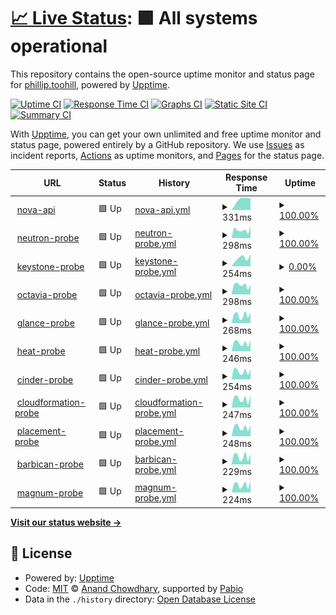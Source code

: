 # [📈 Live Status](https://the2hill.github.io/rs-flex-uptime): <!--live status--> **🟩 All systems operational**

This repository contains the open-source uptime monitor and status page for [phillip.toohill](https://the2hill.github.io/rs-flex-uptime), powered by [Upptime](https://github.com/upptime/upptime).

[![Uptime CI](https://github.com/the2hill/rs-flex-uptime/workflows/Uptime%20CI/badge.svg)](https://github.com/the2hill/rs-flex-uptime/actions?query=workflow%3A%22Uptime+CI%22)
[![Response Time CI](https://github.com/the2hill/rs-flex-uptime/workflows/Response%20Time%20CI/badge.svg)](https://github.com/the2hill/rs-flex-uptime/actions?query=workflow%3A%22Response+Time+CI%22)
[![Graphs CI](https://github.com/the2hill/rs-flex-uptime/workflows/Graphs%20CI/badge.svg)](https://github.com/the2hill/rs-flex-uptime/actions?query=workflow%3A%22Graphs+CI%22)
[![Static Site CI](https://github.com/the2hill/rs-flex-uptime/workflows/Static%20Site%20CI/badge.svg)](https://github.com/the2hill/rs-flex-uptime/actions?query=workflow%3A%22Static+Site+CI%22)
[![Summary CI](https://github.com/the2hill/rs-flex-uptime/workflows/Summary%20CI/badge.svg)](https://github.com/the2hill/rs-flex-uptime/actions?query=workflow%3A%22Summary+CI%22)

With [Upptime](https://upptime.js.org), you can get your own unlimited and free uptime monitor and status page, powered entirely by a GitHub repository. We use [Issues](https://github.com/the2hill/rs-flex-uptime/issues) as incident reports, [Actions](https://github.com/the2hill/rs-flex-uptime/actions) as uptime monitors, and [Pages](https://the2hill.github.io/rs-flex-uptime) for the status page.

<!--start: status pages-->
<!-- This summary is generated by Upptime (https://github.com/upptime/upptime) -->
<!-- Do not edit this manually, your changes will be overwritten -->
<!-- prettier-ignore -->
| URL | Status | History | Response Time | Uptime |
| --- | ------ | ------- | ------------- | ------ |
| <img alt="" src="https://icons.duckduckgo.com/ip3/nova.api.sjc3.rackspacecloud.com.ico" height="13"> [nova-api](https://nova.api.sjc3.rackspacecloud.com) | 🟩 Up | [nova-api.yml](https://github.com/the2hill/rs-flex-uptime/commits/HEAD/history/nova-api.yml) | <details><summary><img alt="Response time graph" src="./graphs/nova-api/response-time-week.png" height="20"> 331ms</summary><br><a href="https://the2hill.github.io/rs-flex-uptime/history/nova-api"><img alt="Response time 331" src="https://img.shields.io/endpoint?url=https%3A%2F%2Fraw.githubusercontent.com%2Fthe2hill%2Frs-flex-uptime%2FHEAD%2Fapi%2Fnova-api%2Fresponse-time.json"></a><br><a href="https://the2hill.github.io/rs-flex-uptime/history/nova-api"><img alt="24-hour response time 331" src="https://img.shields.io/endpoint?url=https%3A%2F%2Fraw.githubusercontent.com%2Fthe2hill%2Frs-flex-uptime%2FHEAD%2Fapi%2Fnova-api%2Fresponse-time-day.json"></a><br><a href="https://the2hill.github.io/rs-flex-uptime/history/nova-api"><img alt="7-day response time 331" src="https://img.shields.io/endpoint?url=https%3A%2F%2Fraw.githubusercontent.com%2Fthe2hill%2Frs-flex-uptime%2FHEAD%2Fapi%2Fnova-api%2Fresponse-time-week.json"></a><br><a href="https://the2hill.github.io/rs-flex-uptime/history/nova-api"><img alt="30-day response time 331" src="https://img.shields.io/endpoint?url=https%3A%2F%2Fraw.githubusercontent.com%2Fthe2hill%2Frs-flex-uptime%2FHEAD%2Fapi%2Fnova-api%2Fresponse-time-month.json"></a><br><a href="https://the2hill.github.io/rs-flex-uptime/history/nova-api"><img alt="1-year response time 331" src="https://img.shields.io/endpoint?url=https%3A%2F%2Fraw.githubusercontent.com%2Fthe2hill%2Frs-flex-uptime%2FHEAD%2Fapi%2Fnova-api%2Fresponse-time-year.json"></a></details> | <details><summary><a href="https://the2hill.github.io/rs-flex-uptime/history/nova-api">100.00%</a></summary><a href="https://the2hill.github.io/rs-flex-uptime/history/nova-api"><img alt="All-time uptime 100.00%" src="https://img.shields.io/endpoint?url=https%3A%2F%2Fraw.githubusercontent.com%2Fthe2hill%2Frs-flex-uptime%2FHEAD%2Fapi%2Fnova-api%2Fuptime.json"></a><br><a href="https://the2hill.github.io/rs-flex-uptime/history/nova-api"><img alt="24-hour uptime 100.00%" src="https://img.shields.io/endpoint?url=https%3A%2F%2Fraw.githubusercontent.com%2Fthe2hill%2Frs-flex-uptime%2FHEAD%2Fapi%2Fnova-api%2Fuptime-day.json"></a><br><a href="https://the2hill.github.io/rs-flex-uptime/history/nova-api"><img alt="7-day uptime 100.00%" src="https://img.shields.io/endpoint?url=https%3A%2F%2Fraw.githubusercontent.com%2Fthe2hill%2Frs-flex-uptime%2FHEAD%2Fapi%2Fnova-api%2Fuptime-week.json"></a><br><a href="https://the2hill.github.io/rs-flex-uptime/history/nova-api"><img alt="30-day uptime 100.00%" src="https://img.shields.io/endpoint?url=https%3A%2F%2Fraw.githubusercontent.com%2Fthe2hill%2Frs-flex-uptime%2FHEAD%2Fapi%2Fnova-api%2Fuptime-month.json"></a><br><a href="https://the2hill.github.io/rs-flex-uptime/history/nova-api"><img alt="1-year uptime 100.00%" src="https://img.shields.io/endpoint?url=https%3A%2F%2Fraw.githubusercontent.com%2Fthe2hill%2Frs-flex-uptime%2FHEAD%2Fapi%2Fnova-api%2Fuptime-year.json"></a></details>
| <img alt="" src="https://icons.duckduckgo.com/ip3/neutron.api.sjc3.rackspacecloud.com.ico" height="13"> [neutron-probe](https://neutron.api.sjc3.rackspacecloud.com) | 🟩 Up | [neutron-probe.yml](https://github.com/the2hill/rs-flex-uptime/commits/HEAD/history/neutron-probe.yml) | <details><summary><img alt="Response time graph" src="./graphs/neutron-probe/response-time-week.png" height="20"> 298ms</summary><br><a href="https://the2hill.github.io/rs-flex-uptime/history/neutron-probe"><img alt="Response time 298" src="https://img.shields.io/endpoint?url=https%3A%2F%2Fraw.githubusercontent.com%2Fthe2hill%2Frs-flex-uptime%2FHEAD%2Fapi%2Fneutron-probe%2Fresponse-time.json"></a><br><a href="https://the2hill.github.io/rs-flex-uptime/history/neutron-probe"><img alt="24-hour response time 298" src="https://img.shields.io/endpoint?url=https%3A%2F%2Fraw.githubusercontent.com%2Fthe2hill%2Frs-flex-uptime%2FHEAD%2Fapi%2Fneutron-probe%2Fresponse-time-day.json"></a><br><a href="https://the2hill.github.io/rs-flex-uptime/history/neutron-probe"><img alt="7-day response time 298" src="https://img.shields.io/endpoint?url=https%3A%2F%2Fraw.githubusercontent.com%2Fthe2hill%2Frs-flex-uptime%2FHEAD%2Fapi%2Fneutron-probe%2Fresponse-time-week.json"></a><br><a href="https://the2hill.github.io/rs-flex-uptime/history/neutron-probe"><img alt="30-day response time 298" src="https://img.shields.io/endpoint?url=https%3A%2F%2Fraw.githubusercontent.com%2Fthe2hill%2Frs-flex-uptime%2FHEAD%2Fapi%2Fneutron-probe%2Fresponse-time-month.json"></a><br><a href="https://the2hill.github.io/rs-flex-uptime/history/neutron-probe"><img alt="1-year response time 298" src="https://img.shields.io/endpoint?url=https%3A%2F%2Fraw.githubusercontent.com%2Fthe2hill%2Frs-flex-uptime%2FHEAD%2Fapi%2Fneutron-probe%2Fresponse-time-year.json"></a></details> | <details><summary><a href="https://the2hill.github.io/rs-flex-uptime/history/neutron-probe">100.00%</a></summary><a href="https://the2hill.github.io/rs-flex-uptime/history/neutron-probe"><img alt="All-time uptime 100.00%" src="https://img.shields.io/endpoint?url=https%3A%2F%2Fraw.githubusercontent.com%2Fthe2hill%2Frs-flex-uptime%2FHEAD%2Fapi%2Fneutron-probe%2Fuptime.json"></a><br><a href="https://the2hill.github.io/rs-flex-uptime/history/neutron-probe"><img alt="24-hour uptime 100.00%" src="https://img.shields.io/endpoint?url=https%3A%2F%2Fraw.githubusercontent.com%2Fthe2hill%2Frs-flex-uptime%2FHEAD%2Fapi%2Fneutron-probe%2Fuptime-day.json"></a><br><a href="https://the2hill.github.io/rs-flex-uptime/history/neutron-probe"><img alt="7-day uptime 100.00%" src="https://img.shields.io/endpoint?url=https%3A%2F%2Fraw.githubusercontent.com%2Fthe2hill%2Frs-flex-uptime%2FHEAD%2Fapi%2Fneutron-probe%2Fuptime-week.json"></a><br><a href="https://the2hill.github.io/rs-flex-uptime/history/neutron-probe"><img alt="30-day uptime 100.00%" src="https://img.shields.io/endpoint?url=https%3A%2F%2Fraw.githubusercontent.com%2Fthe2hill%2Frs-flex-uptime%2FHEAD%2Fapi%2Fneutron-probe%2Fuptime-month.json"></a><br><a href="https://the2hill.github.io/rs-flex-uptime/history/neutron-probe"><img alt="1-year uptime 100.00%" src="https://img.shields.io/endpoint?url=https%3A%2F%2Fraw.githubusercontent.com%2Fthe2hill%2Frs-flex-uptime%2FHEAD%2Fapi%2Fneutron-probe%2Fuptime-year.json"></a></details>
| <img alt="" src="https://icons.duckduckgo.com/ip3/keystone.api.sjc3.rackspacecloud.com.ico" height="13"> [keystone-probe](https://keystone.api.sjc3.rackspacecloud.com/v3) | 🟩 Up | [keystone-probe.yml](https://github.com/the2hill/rs-flex-uptime/commits/HEAD/history/keystone-probe.yml) | <details><summary><img alt="Response time graph" src="./graphs/keystone-probe/response-time-week.png" height="20"> 254ms</summary><br><a href="https://the2hill.github.io/rs-flex-uptime/history/keystone-probe"><img alt="Response time 254" src="https://img.shields.io/endpoint?url=https%3A%2F%2Fraw.githubusercontent.com%2Fthe2hill%2Frs-flex-uptime%2FHEAD%2Fapi%2Fkeystone-probe%2Fresponse-time.json"></a><br><a href="https://the2hill.github.io/rs-flex-uptime/history/keystone-probe"><img alt="24-hour response time 254" src="https://img.shields.io/endpoint?url=https%3A%2F%2Fraw.githubusercontent.com%2Fthe2hill%2Frs-flex-uptime%2FHEAD%2Fapi%2Fkeystone-probe%2Fresponse-time-day.json"></a><br><a href="https://the2hill.github.io/rs-flex-uptime/history/keystone-probe"><img alt="7-day response time 254" src="https://img.shields.io/endpoint?url=https%3A%2F%2Fraw.githubusercontent.com%2Fthe2hill%2Frs-flex-uptime%2FHEAD%2Fapi%2Fkeystone-probe%2Fresponse-time-week.json"></a><br><a href="https://the2hill.github.io/rs-flex-uptime/history/keystone-probe"><img alt="30-day response time 254" src="https://img.shields.io/endpoint?url=https%3A%2F%2Fraw.githubusercontent.com%2Fthe2hill%2Frs-flex-uptime%2FHEAD%2Fapi%2Fkeystone-probe%2Fresponse-time-month.json"></a><br><a href="https://the2hill.github.io/rs-flex-uptime/history/keystone-probe"><img alt="1-year response time 254" src="https://img.shields.io/endpoint?url=https%3A%2F%2Fraw.githubusercontent.com%2Fthe2hill%2Frs-flex-uptime%2FHEAD%2Fapi%2Fkeystone-probe%2Fresponse-time-year.json"></a></details> | <details><summary><a href="https://the2hill.github.io/rs-flex-uptime/history/keystone-probe">0.00%</a></summary><a href="https://the2hill.github.io/rs-flex-uptime/history/keystone-probe"><img alt="All-time uptime 0.00%" src="https://img.shields.io/endpoint?url=https%3A%2F%2Fraw.githubusercontent.com%2Fthe2hill%2Frs-flex-uptime%2FHEAD%2Fapi%2Fkeystone-probe%2Fuptime.json"></a><br><a href="https://the2hill.github.io/rs-flex-uptime/history/keystone-probe"><img alt="24-hour uptime 0.00%" src="https://img.shields.io/endpoint?url=https%3A%2F%2Fraw.githubusercontent.com%2Fthe2hill%2Frs-flex-uptime%2FHEAD%2Fapi%2Fkeystone-probe%2Fuptime-day.json"></a><br><a href="https://the2hill.github.io/rs-flex-uptime/history/keystone-probe"><img alt="7-day uptime 0.00%" src="https://img.shields.io/endpoint?url=https%3A%2F%2Fraw.githubusercontent.com%2Fthe2hill%2Frs-flex-uptime%2FHEAD%2Fapi%2Fkeystone-probe%2Fuptime-week.json"></a><br><a href="https://the2hill.github.io/rs-flex-uptime/history/keystone-probe"><img alt="30-day uptime 0.00%" src="https://img.shields.io/endpoint?url=https%3A%2F%2Fraw.githubusercontent.com%2Fthe2hill%2Frs-flex-uptime%2FHEAD%2Fapi%2Fkeystone-probe%2Fuptime-month.json"></a><br><a href="https://the2hill.github.io/rs-flex-uptime/history/keystone-probe"><img alt="1-year uptime 0.00%" src="https://img.shields.io/endpoint?url=https%3A%2F%2Fraw.githubusercontent.com%2Fthe2hill%2Frs-flex-uptime%2FHEAD%2Fapi%2Fkeystone-probe%2Fuptime-year.json"></a></details>
| <img alt="" src="https://icons.duckduckgo.com/ip3/octavia.api.sjc3.rackspacecloud.com.ico" height="13"> [octavia-probe](https://octavia.api.sjc3.rackspacecloud.com) | 🟩 Up | [octavia-probe.yml](https://github.com/the2hill/rs-flex-uptime/commits/HEAD/history/octavia-probe.yml) | <details><summary><img alt="Response time graph" src="./graphs/octavia-probe/response-time-week.png" height="20"> 298ms</summary><br><a href="https://the2hill.github.io/rs-flex-uptime/history/octavia-probe"><img alt="Response time 298" src="https://img.shields.io/endpoint?url=https%3A%2F%2Fraw.githubusercontent.com%2Fthe2hill%2Frs-flex-uptime%2FHEAD%2Fapi%2Foctavia-probe%2Fresponse-time.json"></a><br><a href="https://the2hill.github.io/rs-flex-uptime/history/octavia-probe"><img alt="24-hour response time 298" src="https://img.shields.io/endpoint?url=https%3A%2F%2Fraw.githubusercontent.com%2Fthe2hill%2Frs-flex-uptime%2FHEAD%2Fapi%2Foctavia-probe%2Fresponse-time-day.json"></a><br><a href="https://the2hill.github.io/rs-flex-uptime/history/octavia-probe"><img alt="7-day response time 298" src="https://img.shields.io/endpoint?url=https%3A%2F%2Fraw.githubusercontent.com%2Fthe2hill%2Frs-flex-uptime%2FHEAD%2Fapi%2Foctavia-probe%2Fresponse-time-week.json"></a><br><a href="https://the2hill.github.io/rs-flex-uptime/history/octavia-probe"><img alt="30-day response time 298" src="https://img.shields.io/endpoint?url=https%3A%2F%2Fraw.githubusercontent.com%2Fthe2hill%2Frs-flex-uptime%2FHEAD%2Fapi%2Foctavia-probe%2Fresponse-time-month.json"></a><br><a href="https://the2hill.github.io/rs-flex-uptime/history/octavia-probe"><img alt="1-year response time 298" src="https://img.shields.io/endpoint?url=https%3A%2F%2Fraw.githubusercontent.com%2Fthe2hill%2Frs-flex-uptime%2FHEAD%2Fapi%2Foctavia-probe%2Fresponse-time-year.json"></a></details> | <details><summary><a href="https://the2hill.github.io/rs-flex-uptime/history/octavia-probe">100.00%</a></summary><a href="https://the2hill.github.io/rs-flex-uptime/history/octavia-probe"><img alt="All-time uptime 100.00%" src="https://img.shields.io/endpoint?url=https%3A%2F%2Fraw.githubusercontent.com%2Fthe2hill%2Frs-flex-uptime%2FHEAD%2Fapi%2Foctavia-probe%2Fuptime.json"></a><br><a href="https://the2hill.github.io/rs-flex-uptime/history/octavia-probe"><img alt="24-hour uptime 100.00%" src="https://img.shields.io/endpoint?url=https%3A%2F%2Fraw.githubusercontent.com%2Fthe2hill%2Frs-flex-uptime%2FHEAD%2Fapi%2Foctavia-probe%2Fuptime-day.json"></a><br><a href="https://the2hill.github.io/rs-flex-uptime/history/octavia-probe"><img alt="7-day uptime 100.00%" src="https://img.shields.io/endpoint?url=https%3A%2F%2Fraw.githubusercontent.com%2Fthe2hill%2Frs-flex-uptime%2FHEAD%2Fapi%2Foctavia-probe%2Fuptime-week.json"></a><br><a href="https://the2hill.github.io/rs-flex-uptime/history/octavia-probe"><img alt="30-day uptime 100.00%" src="https://img.shields.io/endpoint?url=https%3A%2F%2Fraw.githubusercontent.com%2Fthe2hill%2Frs-flex-uptime%2FHEAD%2Fapi%2Foctavia-probe%2Fuptime-month.json"></a><br><a href="https://the2hill.github.io/rs-flex-uptime/history/octavia-probe"><img alt="1-year uptime 100.00%" src="https://img.shields.io/endpoint?url=https%3A%2F%2Fraw.githubusercontent.com%2Fthe2hill%2Frs-flex-uptime%2FHEAD%2Fapi%2Foctavia-probe%2Fuptime-year.json"></a></details>
| <img alt="" src="https://icons.duckduckgo.com/ip3/glance.api.sjc3.rackspacecloud.com.ico" height="13"> [glance-probe](https://glance.api.sjc3.rackspacecloud.com) | 🟩 Up | [glance-probe.yml](https://github.com/the2hill/rs-flex-uptime/commits/HEAD/history/glance-probe.yml) | <details><summary><img alt="Response time graph" src="./graphs/glance-probe/response-time-week.png" height="20"> 268ms</summary><br><a href="https://the2hill.github.io/rs-flex-uptime/history/glance-probe"><img alt="Response time 268" src="https://img.shields.io/endpoint?url=https%3A%2F%2Fraw.githubusercontent.com%2Fthe2hill%2Frs-flex-uptime%2FHEAD%2Fapi%2Fglance-probe%2Fresponse-time.json"></a><br><a href="https://the2hill.github.io/rs-flex-uptime/history/glance-probe"><img alt="24-hour response time 268" src="https://img.shields.io/endpoint?url=https%3A%2F%2Fraw.githubusercontent.com%2Fthe2hill%2Frs-flex-uptime%2FHEAD%2Fapi%2Fglance-probe%2Fresponse-time-day.json"></a><br><a href="https://the2hill.github.io/rs-flex-uptime/history/glance-probe"><img alt="7-day response time 268" src="https://img.shields.io/endpoint?url=https%3A%2F%2Fraw.githubusercontent.com%2Fthe2hill%2Frs-flex-uptime%2FHEAD%2Fapi%2Fglance-probe%2Fresponse-time-week.json"></a><br><a href="https://the2hill.github.io/rs-flex-uptime/history/glance-probe"><img alt="30-day response time 268" src="https://img.shields.io/endpoint?url=https%3A%2F%2Fraw.githubusercontent.com%2Fthe2hill%2Frs-flex-uptime%2FHEAD%2Fapi%2Fglance-probe%2Fresponse-time-month.json"></a><br><a href="https://the2hill.github.io/rs-flex-uptime/history/glance-probe"><img alt="1-year response time 268" src="https://img.shields.io/endpoint?url=https%3A%2F%2Fraw.githubusercontent.com%2Fthe2hill%2Frs-flex-uptime%2FHEAD%2Fapi%2Fglance-probe%2Fresponse-time-year.json"></a></details> | <details><summary><a href="https://the2hill.github.io/rs-flex-uptime/history/glance-probe">100.00%</a></summary><a href="https://the2hill.github.io/rs-flex-uptime/history/glance-probe"><img alt="All-time uptime 100.00%" src="https://img.shields.io/endpoint?url=https%3A%2F%2Fraw.githubusercontent.com%2Fthe2hill%2Frs-flex-uptime%2FHEAD%2Fapi%2Fglance-probe%2Fuptime.json"></a><br><a href="https://the2hill.github.io/rs-flex-uptime/history/glance-probe"><img alt="24-hour uptime 100.00%" src="https://img.shields.io/endpoint?url=https%3A%2F%2Fraw.githubusercontent.com%2Fthe2hill%2Frs-flex-uptime%2FHEAD%2Fapi%2Fglance-probe%2Fuptime-day.json"></a><br><a href="https://the2hill.github.io/rs-flex-uptime/history/glance-probe"><img alt="7-day uptime 100.00%" src="https://img.shields.io/endpoint?url=https%3A%2F%2Fraw.githubusercontent.com%2Fthe2hill%2Frs-flex-uptime%2FHEAD%2Fapi%2Fglance-probe%2Fuptime-week.json"></a><br><a href="https://the2hill.github.io/rs-flex-uptime/history/glance-probe"><img alt="30-day uptime 100.00%" src="https://img.shields.io/endpoint?url=https%3A%2F%2Fraw.githubusercontent.com%2Fthe2hill%2Frs-flex-uptime%2FHEAD%2Fapi%2Fglance-probe%2Fuptime-month.json"></a><br><a href="https://the2hill.github.io/rs-flex-uptime/history/glance-probe"><img alt="1-year uptime 100.00%" src="https://img.shields.io/endpoint?url=https%3A%2F%2Fraw.githubusercontent.com%2Fthe2hill%2Frs-flex-uptime%2FHEAD%2Fapi%2Fglance-probe%2Fuptime-year.json"></a></details>
| <img alt="" src="https://icons.duckduckgo.com/ip3/heat.api.sjc3.rackspacecloud.com.ico" height="13"> [heat-probe](https://heat.api.sjc3.rackspacecloud.com) | 🟩 Up | [heat-probe.yml](https://github.com/the2hill/rs-flex-uptime/commits/HEAD/history/heat-probe.yml) | <details><summary><img alt="Response time graph" src="./graphs/heat-probe/response-time-week.png" height="20"> 246ms</summary><br><a href="https://the2hill.github.io/rs-flex-uptime/history/heat-probe"><img alt="Response time 246" src="https://img.shields.io/endpoint?url=https%3A%2F%2Fraw.githubusercontent.com%2Fthe2hill%2Frs-flex-uptime%2FHEAD%2Fapi%2Fheat-probe%2Fresponse-time.json"></a><br><a href="https://the2hill.github.io/rs-flex-uptime/history/heat-probe"><img alt="24-hour response time 246" src="https://img.shields.io/endpoint?url=https%3A%2F%2Fraw.githubusercontent.com%2Fthe2hill%2Frs-flex-uptime%2FHEAD%2Fapi%2Fheat-probe%2Fresponse-time-day.json"></a><br><a href="https://the2hill.github.io/rs-flex-uptime/history/heat-probe"><img alt="7-day response time 246" src="https://img.shields.io/endpoint?url=https%3A%2F%2Fraw.githubusercontent.com%2Fthe2hill%2Frs-flex-uptime%2FHEAD%2Fapi%2Fheat-probe%2Fresponse-time-week.json"></a><br><a href="https://the2hill.github.io/rs-flex-uptime/history/heat-probe"><img alt="30-day response time 246" src="https://img.shields.io/endpoint?url=https%3A%2F%2Fraw.githubusercontent.com%2Fthe2hill%2Frs-flex-uptime%2FHEAD%2Fapi%2Fheat-probe%2Fresponse-time-month.json"></a><br><a href="https://the2hill.github.io/rs-flex-uptime/history/heat-probe"><img alt="1-year response time 246" src="https://img.shields.io/endpoint?url=https%3A%2F%2Fraw.githubusercontent.com%2Fthe2hill%2Frs-flex-uptime%2FHEAD%2Fapi%2Fheat-probe%2Fresponse-time-year.json"></a></details> | <details><summary><a href="https://the2hill.github.io/rs-flex-uptime/history/heat-probe">100.00%</a></summary><a href="https://the2hill.github.io/rs-flex-uptime/history/heat-probe"><img alt="All-time uptime 100.00%" src="https://img.shields.io/endpoint?url=https%3A%2F%2Fraw.githubusercontent.com%2Fthe2hill%2Frs-flex-uptime%2FHEAD%2Fapi%2Fheat-probe%2Fuptime.json"></a><br><a href="https://the2hill.github.io/rs-flex-uptime/history/heat-probe"><img alt="24-hour uptime 100.00%" src="https://img.shields.io/endpoint?url=https%3A%2F%2Fraw.githubusercontent.com%2Fthe2hill%2Frs-flex-uptime%2FHEAD%2Fapi%2Fheat-probe%2Fuptime-day.json"></a><br><a href="https://the2hill.github.io/rs-flex-uptime/history/heat-probe"><img alt="7-day uptime 100.00%" src="https://img.shields.io/endpoint?url=https%3A%2F%2Fraw.githubusercontent.com%2Fthe2hill%2Frs-flex-uptime%2FHEAD%2Fapi%2Fheat-probe%2Fuptime-week.json"></a><br><a href="https://the2hill.github.io/rs-flex-uptime/history/heat-probe"><img alt="30-day uptime 100.00%" src="https://img.shields.io/endpoint?url=https%3A%2F%2Fraw.githubusercontent.com%2Fthe2hill%2Frs-flex-uptime%2FHEAD%2Fapi%2Fheat-probe%2Fuptime-month.json"></a><br><a href="https://the2hill.github.io/rs-flex-uptime/history/heat-probe"><img alt="1-year uptime 100.00%" src="https://img.shields.io/endpoint?url=https%3A%2F%2Fraw.githubusercontent.com%2Fthe2hill%2Frs-flex-uptime%2FHEAD%2Fapi%2Fheat-probe%2Fuptime-year.json"></a></details>
| <img alt="" src="https://icons.duckduckgo.com/ip3/cinder.api.sjc3.rackspacecloud.com.ico" height="13"> [cinder-probe](https://cinder.api.sjc3.rackspacecloud.com) | 🟩 Up | [cinder-probe.yml](https://github.com/the2hill/rs-flex-uptime/commits/HEAD/history/cinder-probe.yml) | <details><summary><img alt="Response time graph" src="./graphs/cinder-probe/response-time-week.png" height="20"> 254ms</summary><br><a href="https://the2hill.github.io/rs-flex-uptime/history/cinder-probe"><img alt="Response time 254" src="https://img.shields.io/endpoint?url=https%3A%2F%2Fraw.githubusercontent.com%2Fthe2hill%2Frs-flex-uptime%2FHEAD%2Fapi%2Fcinder-probe%2Fresponse-time.json"></a><br><a href="https://the2hill.github.io/rs-flex-uptime/history/cinder-probe"><img alt="24-hour response time 254" src="https://img.shields.io/endpoint?url=https%3A%2F%2Fraw.githubusercontent.com%2Fthe2hill%2Frs-flex-uptime%2FHEAD%2Fapi%2Fcinder-probe%2Fresponse-time-day.json"></a><br><a href="https://the2hill.github.io/rs-flex-uptime/history/cinder-probe"><img alt="7-day response time 254" src="https://img.shields.io/endpoint?url=https%3A%2F%2Fraw.githubusercontent.com%2Fthe2hill%2Frs-flex-uptime%2FHEAD%2Fapi%2Fcinder-probe%2Fresponse-time-week.json"></a><br><a href="https://the2hill.github.io/rs-flex-uptime/history/cinder-probe"><img alt="30-day response time 254" src="https://img.shields.io/endpoint?url=https%3A%2F%2Fraw.githubusercontent.com%2Fthe2hill%2Frs-flex-uptime%2FHEAD%2Fapi%2Fcinder-probe%2Fresponse-time-month.json"></a><br><a href="https://the2hill.github.io/rs-flex-uptime/history/cinder-probe"><img alt="1-year response time 254" src="https://img.shields.io/endpoint?url=https%3A%2F%2Fraw.githubusercontent.com%2Fthe2hill%2Frs-flex-uptime%2FHEAD%2Fapi%2Fcinder-probe%2Fresponse-time-year.json"></a></details> | <details><summary><a href="https://the2hill.github.io/rs-flex-uptime/history/cinder-probe">100.00%</a></summary><a href="https://the2hill.github.io/rs-flex-uptime/history/cinder-probe"><img alt="All-time uptime 100.00%" src="https://img.shields.io/endpoint?url=https%3A%2F%2Fraw.githubusercontent.com%2Fthe2hill%2Frs-flex-uptime%2FHEAD%2Fapi%2Fcinder-probe%2Fuptime.json"></a><br><a href="https://the2hill.github.io/rs-flex-uptime/history/cinder-probe"><img alt="24-hour uptime 100.00%" src="https://img.shields.io/endpoint?url=https%3A%2F%2Fraw.githubusercontent.com%2Fthe2hill%2Frs-flex-uptime%2FHEAD%2Fapi%2Fcinder-probe%2Fuptime-day.json"></a><br><a href="https://the2hill.github.io/rs-flex-uptime/history/cinder-probe"><img alt="7-day uptime 100.00%" src="https://img.shields.io/endpoint?url=https%3A%2F%2Fraw.githubusercontent.com%2Fthe2hill%2Frs-flex-uptime%2FHEAD%2Fapi%2Fcinder-probe%2Fuptime-week.json"></a><br><a href="https://the2hill.github.io/rs-flex-uptime/history/cinder-probe"><img alt="30-day uptime 100.00%" src="https://img.shields.io/endpoint?url=https%3A%2F%2Fraw.githubusercontent.com%2Fthe2hill%2Frs-flex-uptime%2FHEAD%2Fapi%2Fcinder-probe%2Fuptime-month.json"></a><br><a href="https://the2hill.github.io/rs-flex-uptime/history/cinder-probe"><img alt="1-year uptime 100.00%" src="https://img.shields.io/endpoint?url=https%3A%2F%2Fraw.githubusercontent.com%2Fthe2hill%2Frs-flex-uptime%2FHEAD%2Fapi%2Fcinder-probe%2Fuptime-year.json"></a></details>
| <img alt="" src="https://icons.duckduckgo.com/ip3/cloudformation.api.sjc3.rackspacecloud.com.ico" height="13"> [cloudformation-probe](https://cloudformation.api.sjc3.rackspacecloud.com) | 🟩 Up | [cloudformation-probe.yml](https://github.com/the2hill/rs-flex-uptime/commits/HEAD/history/cloudformation-probe.yml) | <details><summary><img alt="Response time graph" src="./graphs/cloudformation-probe/response-time-week.png" height="20"> 247ms</summary><br><a href="https://the2hill.github.io/rs-flex-uptime/history/cloudformation-probe"><img alt="Response time 247" src="https://img.shields.io/endpoint?url=https%3A%2F%2Fraw.githubusercontent.com%2Fthe2hill%2Frs-flex-uptime%2FHEAD%2Fapi%2Fcloudformation-probe%2Fresponse-time.json"></a><br><a href="https://the2hill.github.io/rs-flex-uptime/history/cloudformation-probe"><img alt="24-hour response time 247" src="https://img.shields.io/endpoint?url=https%3A%2F%2Fraw.githubusercontent.com%2Fthe2hill%2Frs-flex-uptime%2FHEAD%2Fapi%2Fcloudformation-probe%2Fresponse-time-day.json"></a><br><a href="https://the2hill.github.io/rs-flex-uptime/history/cloudformation-probe"><img alt="7-day response time 247" src="https://img.shields.io/endpoint?url=https%3A%2F%2Fraw.githubusercontent.com%2Fthe2hill%2Frs-flex-uptime%2FHEAD%2Fapi%2Fcloudformation-probe%2Fresponse-time-week.json"></a><br><a href="https://the2hill.github.io/rs-flex-uptime/history/cloudformation-probe"><img alt="30-day response time 247" src="https://img.shields.io/endpoint?url=https%3A%2F%2Fraw.githubusercontent.com%2Fthe2hill%2Frs-flex-uptime%2FHEAD%2Fapi%2Fcloudformation-probe%2Fresponse-time-month.json"></a><br><a href="https://the2hill.github.io/rs-flex-uptime/history/cloudformation-probe"><img alt="1-year response time 247" src="https://img.shields.io/endpoint?url=https%3A%2F%2Fraw.githubusercontent.com%2Fthe2hill%2Frs-flex-uptime%2FHEAD%2Fapi%2Fcloudformation-probe%2Fresponse-time-year.json"></a></details> | <details><summary><a href="https://the2hill.github.io/rs-flex-uptime/history/cloudformation-probe">100.00%</a></summary><a href="https://the2hill.github.io/rs-flex-uptime/history/cloudformation-probe"><img alt="All-time uptime 100.00%" src="https://img.shields.io/endpoint?url=https%3A%2F%2Fraw.githubusercontent.com%2Fthe2hill%2Frs-flex-uptime%2FHEAD%2Fapi%2Fcloudformation-probe%2Fuptime.json"></a><br><a href="https://the2hill.github.io/rs-flex-uptime/history/cloudformation-probe"><img alt="24-hour uptime 100.00%" src="https://img.shields.io/endpoint?url=https%3A%2F%2Fraw.githubusercontent.com%2Fthe2hill%2Frs-flex-uptime%2FHEAD%2Fapi%2Fcloudformation-probe%2Fuptime-day.json"></a><br><a href="https://the2hill.github.io/rs-flex-uptime/history/cloudformation-probe"><img alt="7-day uptime 100.00%" src="https://img.shields.io/endpoint?url=https%3A%2F%2Fraw.githubusercontent.com%2Fthe2hill%2Frs-flex-uptime%2FHEAD%2Fapi%2Fcloudformation-probe%2Fuptime-week.json"></a><br><a href="https://the2hill.github.io/rs-flex-uptime/history/cloudformation-probe"><img alt="30-day uptime 100.00%" src="https://img.shields.io/endpoint?url=https%3A%2F%2Fraw.githubusercontent.com%2Fthe2hill%2Frs-flex-uptime%2FHEAD%2Fapi%2Fcloudformation-probe%2Fuptime-month.json"></a><br><a href="https://the2hill.github.io/rs-flex-uptime/history/cloudformation-probe"><img alt="1-year uptime 100.00%" src="https://img.shields.io/endpoint?url=https%3A%2F%2Fraw.githubusercontent.com%2Fthe2hill%2Frs-flex-uptime%2FHEAD%2Fapi%2Fcloudformation-probe%2Fuptime-year.json"></a></details>
| <img alt="" src="https://icons.duckduckgo.com/ip3/placement.api.sjc3.rackspacecloud.com.ico" height="13"> [placement-probe](https://placement.api.sjc3.rackspacecloud.com) | 🟩 Up | [placement-probe.yml](https://github.com/the2hill/rs-flex-uptime/commits/HEAD/history/placement-probe.yml) | <details><summary><img alt="Response time graph" src="./graphs/placement-probe/response-time-week.png" height="20"> 248ms</summary><br><a href="https://the2hill.github.io/rs-flex-uptime/history/placement-probe"><img alt="Response time 248" src="https://img.shields.io/endpoint?url=https%3A%2F%2Fraw.githubusercontent.com%2Fthe2hill%2Frs-flex-uptime%2FHEAD%2Fapi%2Fplacement-probe%2Fresponse-time.json"></a><br><a href="https://the2hill.github.io/rs-flex-uptime/history/placement-probe"><img alt="24-hour response time 248" src="https://img.shields.io/endpoint?url=https%3A%2F%2Fraw.githubusercontent.com%2Fthe2hill%2Frs-flex-uptime%2FHEAD%2Fapi%2Fplacement-probe%2Fresponse-time-day.json"></a><br><a href="https://the2hill.github.io/rs-flex-uptime/history/placement-probe"><img alt="7-day response time 248" src="https://img.shields.io/endpoint?url=https%3A%2F%2Fraw.githubusercontent.com%2Fthe2hill%2Frs-flex-uptime%2FHEAD%2Fapi%2Fplacement-probe%2Fresponse-time-week.json"></a><br><a href="https://the2hill.github.io/rs-flex-uptime/history/placement-probe"><img alt="30-day response time 248" src="https://img.shields.io/endpoint?url=https%3A%2F%2Fraw.githubusercontent.com%2Fthe2hill%2Frs-flex-uptime%2FHEAD%2Fapi%2Fplacement-probe%2Fresponse-time-month.json"></a><br><a href="https://the2hill.github.io/rs-flex-uptime/history/placement-probe"><img alt="1-year response time 248" src="https://img.shields.io/endpoint?url=https%3A%2F%2Fraw.githubusercontent.com%2Fthe2hill%2Frs-flex-uptime%2FHEAD%2Fapi%2Fplacement-probe%2Fresponse-time-year.json"></a></details> | <details><summary><a href="https://the2hill.github.io/rs-flex-uptime/history/placement-probe">100.00%</a></summary><a href="https://the2hill.github.io/rs-flex-uptime/history/placement-probe"><img alt="All-time uptime 100.00%" src="https://img.shields.io/endpoint?url=https%3A%2F%2Fraw.githubusercontent.com%2Fthe2hill%2Frs-flex-uptime%2FHEAD%2Fapi%2Fplacement-probe%2Fuptime.json"></a><br><a href="https://the2hill.github.io/rs-flex-uptime/history/placement-probe"><img alt="24-hour uptime 100.00%" src="https://img.shields.io/endpoint?url=https%3A%2F%2Fraw.githubusercontent.com%2Fthe2hill%2Frs-flex-uptime%2FHEAD%2Fapi%2Fplacement-probe%2Fuptime-day.json"></a><br><a href="https://the2hill.github.io/rs-flex-uptime/history/placement-probe"><img alt="7-day uptime 100.00%" src="https://img.shields.io/endpoint?url=https%3A%2F%2Fraw.githubusercontent.com%2Fthe2hill%2Frs-flex-uptime%2FHEAD%2Fapi%2Fplacement-probe%2Fuptime-week.json"></a><br><a href="https://the2hill.github.io/rs-flex-uptime/history/placement-probe"><img alt="30-day uptime 100.00%" src="https://img.shields.io/endpoint?url=https%3A%2F%2Fraw.githubusercontent.com%2Fthe2hill%2Frs-flex-uptime%2FHEAD%2Fapi%2Fplacement-probe%2Fuptime-month.json"></a><br><a href="https://the2hill.github.io/rs-flex-uptime/history/placement-probe"><img alt="1-year uptime 100.00%" src="https://img.shields.io/endpoint?url=https%3A%2F%2Fraw.githubusercontent.com%2Fthe2hill%2Frs-flex-uptime%2FHEAD%2Fapi%2Fplacement-probe%2Fuptime-year.json"></a></details>
| <img alt="" src="https://icons.duckduckgo.com/ip3/barbican.api.sjc3.rackspacecloud.com.ico" height="13"> [barbican-probe](https://barbican.api.sjc3.rackspacecloud.com) | 🟩 Up | [barbican-probe.yml](https://github.com/the2hill/rs-flex-uptime/commits/HEAD/history/barbican-probe.yml) | <details><summary><img alt="Response time graph" src="./graphs/barbican-probe/response-time-week.png" height="20"> 229ms</summary><br><a href="https://the2hill.github.io/rs-flex-uptime/history/barbican-probe"><img alt="Response time 229" src="https://img.shields.io/endpoint?url=https%3A%2F%2Fraw.githubusercontent.com%2Fthe2hill%2Frs-flex-uptime%2FHEAD%2Fapi%2Fbarbican-probe%2Fresponse-time.json"></a><br><a href="https://the2hill.github.io/rs-flex-uptime/history/barbican-probe"><img alt="24-hour response time 229" src="https://img.shields.io/endpoint?url=https%3A%2F%2Fraw.githubusercontent.com%2Fthe2hill%2Frs-flex-uptime%2FHEAD%2Fapi%2Fbarbican-probe%2Fresponse-time-day.json"></a><br><a href="https://the2hill.github.io/rs-flex-uptime/history/barbican-probe"><img alt="7-day response time 229" src="https://img.shields.io/endpoint?url=https%3A%2F%2Fraw.githubusercontent.com%2Fthe2hill%2Frs-flex-uptime%2FHEAD%2Fapi%2Fbarbican-probe%2Fresponse-time-week.json"></a><br><a href="https://the2hill.github.io/rs-flex-uptime/history/barbican-probe"><img alt="30-day response time 229" src="https://img.shields.io/endpoint?url=https%3A%2F%2Fraw.githubusercontent.com%2Fthe2hill%2Frs-flex-uptime%2FHEAD%2Fapi%2Fbarbican-probe%2Fresponse-time-month.json"></a><br><a href="https://the2hill.github.io/rs-flex-uptime/history/barbican-probe"><img alt="1-year response time 229" src="https://img.shields.io/endpoint?url=https%3A%2F%2Fraw.githubusercontent.com%2Fthe2hill%2Frs-flex-uptime%2FHEAD%2Fapi%2Fbarbican-probe%2Fresponse-time-year.json"></a></details> | <details><summary><a href="https://the2hill.github.io/rs-flex-uptime/history/barbican-probe">100.00%</a></summary><a href="https://the2hill.github.io/rs-flex-uptime/history/barbican-probe"><img alt="All-time uptime 100.00%" src="https://img.shields.io/endpoint?url=https%3A%2F%2Fraw.githubusercontent.com%2Fthe2hill%2Frs-flex-uptime%2FHEAD%2Fapi%2Fbarbican-probe%2Fuptime.json"></a><br><a href="https://the2hill.github.io/rs-flex-uptime/history/barbican-probe"><img alt="24-hour uptime 100.00%" src="https://img.shields.io/endpoint?url=https%3A%2F%2Fraw.githubusercontent.com%2Fthe2hill%2Frs-flex-uptime%2FHEAD%2Fapi%2Fbarbican-probe%2Fuptime-day.json"></a><br><a href="https://the2hill.github.io/rs-flex-uptime/history/barbican-probe"><img alt="7-day uptime 100.00%" src="https://img.shields.io/endpoint?url=https%3A%2F%2Fraw.githubusercontent.com%2Fthe2hill%2Frs-flex-uptime%2FHEAD%2Fapi%2Fbarbican-probe%2Fuptime-week.json"></a><br><a href="https://the2hill.github.io/rs-flex-uptime/history/barbican-probe"><img alt="30-day uptime 100.00%" src="https://img.shields.io/endpoint?url=https%3A%2F%2Fraw.githubusercontent.com%2Fthe2hill%2Frs-flex-uptime%2FHEAD%2Fapi%2Fbarbican-probe%2Fuptime-month.json"></a><br><a href="https://the2hill.github.io/rs-flex-uptime/history/barbican-probe"><img alt="1-year uptime 100.00%" src="https://img.shields.io/endpoint?url=https%3A%2F%2Fraw.githubusercontent.com%2Fthe2hill%2Frs-flex-uptime%2FHEAD%2Fapi%2Fbarbican-probe%2Fuptime-year.json"></a></details>
| <img alt="" src="https://icons.duckduckgo.com/ip3/magnum.api.sjc3.rackspacecloud.com.ico" height="13"> [magnum-probe](https://magnum.api.sjc3.rackspacecloud.com) | 🟩 Up | [magnum-probe.yml](https://github.com/the2hill/rs-flex-uptime/commits/HEAD/history/magnum-probe.yml) | <details><summary><img alt="Response time graph" src="./graphs/magnum-probe/response-time-week.png" height="20"> 224ms</summary><br><a href="https://the2hill.github.io/rs-flex-uptime/history/magnum-probe"><img alt="Response time 224" src="https://img.shields.io/endpoint?url=https%3A%2F%2Fraw.githubusercontent.com%2Fthe2hill%2Frs-flex-uptime%2FHEAD%2Fapi%2Fmagnum-probe%2Fresponse-time.json"></a><br><a href="https://the2hill.github.io/rs-flex-uptime/history/magnum-probe"><img alt="24-hour response time 224" src="https://img.shields.io/endpoint?url=https%3A%2F%2Fraw.githubusercontent.com%2Fthe2hill%2Frs-flex-uptime%2FHEAD%2Fapi%2Fmagnum-probe%2Fresponse-time-day.json"></a><br><a href="https://the2hill.github.io/rs-flex-uptime/history/magnum-probe"><img alt="7-day response time 224" src="https://img.shields.io/endpoint?url=https%3A%2F%2Fraw.githubusercontent.com%2Fthe2hill%2Frs-flex-uptime%2FHEAD%2Fapi%2Fmagnum-probe%2Fresponse-time-week.json"></a><br><a href="https://the2hill.github.io/rs-flex-uptime/history/magnum-probe"><img alt="30-day response time 224" src="https://img.shields.io/endpoint?url=https%3A%2F%2Fraw.githubusercontent.com%2Fthe2hill%2Frs-flex-uptime%2FHEAD%2Fapi%2Fmagnum-probe%2Fresponse-time-month.json"></a><br><a href="https://the2hill.github.io/rs-flex-uptime/history/magnum-probe"><img alt="1-year response time 224" src="https://img.shields.io/endpoint?url=https%3A%2F%2Fraw.githubusercontent.com%2Fthe2hill%2Frs-flex-uptime%2FHEAD%2Fapi%2Fmagnum-probe%2Fresponse-time-year.json"></a></details> | <details><summary><a href="https://the2hill.github.io/rs-flex-uptime/history/magnum-probe">100.00%</a></summary><a href="https://the2hill.github.io/rs-flex-uptime/history/magnum-probe"><img alt="All-time uptime 100.00%" src="https://img.shields.io/endpoint?url=https%3A%2F%2Fraw.githubusercontent.com%2Fthe2hill%2Frs-flex-uptime%2FHEAD%2Fapi%2Fmagnum-probe%2Fuptime.json"></a><br><a href="https://the2hill.github.io/rs-flex-uptime/history/magnum-probe"><img alt="24-hour uptime 100.00%" src="https://img.shields.io/endpoint?url=https%3A%2F%2Fraw.githubusercontent.com%2Fthe2hill%2Frs-flex-uptime%2FHEAD%2Fapi%2Fmagnum-probe%2Fuptime-day.json"></a><br><a href="https://the2hill.github.io/rs-flex-uptime/history/magnum-probe"><img alt="7-day uptime 100.00%" src="https://img.shields.io/endpoint?url=https%3A%2F%2Fraw.githubusercontent.com%2Fthe2hill%2Frs-flex-uptime%2FHEAD%2Fapi%2Fmagnum-probe%2Fuptime-week.json"></a><br><a href="https://the2hill.github.io/rs-flex-uptime/history/magnum-probe"><img alt="30-day uptime 100.00%" src="https://img.shields.io/endpoint?url=https%3A%2F%2Fraw.githubusercontent.com%2Fthe2hill%2Frs-flex-uptime%2FHEAD%2Fapi%2Fmagnum-probe%2Fuptime-month.json"></a><br><a href="https://the2hill.github.io/rs-flex-uptime/history/magnum-probe"><img alt="1-year uptime 100.00%" src="https://img.shields.io/endpoint?url=https%3A%2F%2Fraw.githubusercontent.com%2Fthe2hill%2Frs-flex-uptime%2FHEAD%2Fapi%2Fmagnum-probe%2Fuptime-year.json"></a></details>

<!--end: status pages-->

[**Visit our status website →**](https://the2hill.github.io/rs-flex-uptime)

## 📄 License

- Powered by: [Upptime](https://github.com/upptime/upptime)
- Code: [MIT](./LICENSE) © [Anand Chowdhary](https://anandchowdhary.com), supported by [Pabio](https://pabio.com)
- Data in the `./history` directory: [Open Database License](https://opendatacommons.org/licenses/odbl/1-0/)
